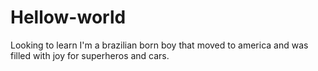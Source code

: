 # Hellow-world
Looking to learn 
I'm a brazilian born boy that moved to america and was filled with joy for superheros and cars.
